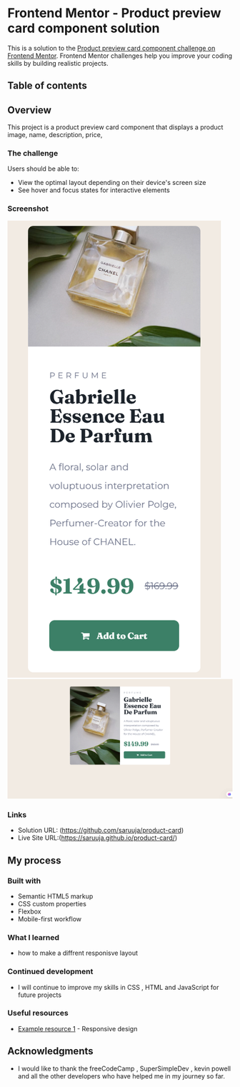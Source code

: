 # Frontend Mentor - Product preview card component solution

This is a solution to the [Product preview card component challenge on Frontend Mentor](https://www.frontendmentor.io/challenges/product-preview-card-component-GO7UmttRfa). Frontend Mentor challenges help you improve your coding skills by building realistic projects. 

## Table of contents


## Overview
This project is a product preview card component that displays a product image, name, description, price,

### The challenge

Users should be able to:

- View the optimal layout depending on their device's screen size
- See hover and focus states for interactive elements

### Screenshot

![](/screen-shot/FireShot%20Capture%20Mobile-version.png)
![](/screen-shot/Desktop_Version.png)


### Links

- Solution URL: (https://github.com/saruuja/product-card)
- Live Site URL:(https://saruuja.github.io/product-card/)

## My process

### Built with

- Semantic HTML5 markup
- CSS custom properties
- Flexbox
- Mobile-first workflow


### What I learned
- how to make a diffrent responisve layout 


### Continued development
- I will continue to improve my skills in CSS , HTML and JavaScript for future projects


### Useful resources

- [Example resource 1](https://courses.kevinpowell.co/products/home) - Responsive design


## Acknowledgments
- I would like to thank the freeCodeCamp , SuperSimpleDev , kevin powell and all the other developers who have helped me in my journey so far.


